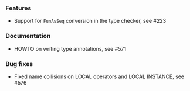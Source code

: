 <!-- NOTE:
     Release notes for unreleased changes go here, following this format:

        ### Features

         * Change description, see #123

        ### Bug fixes

         * Some bug fix, see #124

     DO NOT LEAVE A BLANK LINE BELOW THIS PREAMBLE -->

### Features

* Support for `FunAsSeq` conversion in the type checker, see #223

### Documentation

* HOWTO on writing type annotations, see #571

### Bug fixes

* Fixed name collisions on LOCAL operators and LOCAL INSTANCE, see #576

